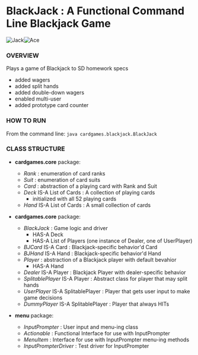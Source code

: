 # BlackJack : A Functional Command Line Blackjack Game

![Jack](https://upload.wikimedia.org/wikipedia/commons/5/5e/Poker-sm-214-Js.png)![Ace](https://upload.wikimedia.org/wikipedia/commons/b/be/Poker-sm-231-Ad.png)
### OVERVIEW
Plays a game of Blackjack to SD homework specs
  - added wagers
  - added split hands
  - added double-down wagers
  - enabled multi-user
  - added prototype card counter

### HOW TO RUN
From the command line:
`java cardgames.blackjack.BlackJack`

### CLASS STRUCTURE
- **cardgames.core** package:
  - *Rank* : enumeration of card ranks
  - *Suit* : enumeration of card suits
  - *Card* : abstraction of a playing card with Rank and Suit
  - *Deck* IS-A List of Cards : A collection of playing cards
    - initialized with all 52 playing cards
  - *Hand* IS-A List of Cards : A small collection of cards

- **cardgames.core** package:
  - *BlackJack* : Game logic and driver
    - HAS-A Deck
    - HAS-A List of Players (one instance of Dealer, one of UserPlayer)
  - *BJCard* IS-A Card : Blackjack-specific behavior'd Card
  - *BJHand* IS-A Hand : Blackjack-specific behavior'd Hand
  - *Player* : abstraction of a Blackjack player with default bevahior
    - HAS-A Hand
  - *Dealer* IS-A Player : Blackjack Player with dealer-specific behavior
  - *SplitablePlayer* IS-A Player : Abstract class for player that may split hands
  - *UserPlayer* IS-A SplitablePlayer : Player that gets user input to make game decisions
  - *DummyPlayer* IS-A SplitablePlayer : Player that always HITs

- **menu** package:
  - *InputPrompter* : User input and menu-ing class
  - *Actionable* : Functional Interface for use with InputPrompter
  - *MenuItem* : Interface for use with InputPrompter menu-ing methods
  - *InputPrompterDriver* : Test driver for InputPrompter

